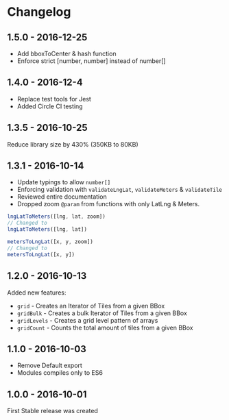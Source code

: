 # Changelog

## 1.5.0 - 2016-12-25

- Add bboxToCenter & hash function
- Enforce strict [number, number] instead of number[]

## 1.4.0 - 2016-12-4

- Replace test tools for Jest
- Added Circle CI testing

## 1.3.5 - 2016-10-25

Reduce library size by 430% (350KB to 80KB)

## 1.3.1 - 2016-10-14

- Update typings to allow `number[]`
- Enforcing validation with `validateLngLat`, `validateMeters` & `validateTile`
- Reviewed entire documentation
- Dropped zoom `@param` from functions with only LatLng & Meters.

```javascript
lngLatToMeters([lng, lat, zoom])
// Changed to
lngLatToMeters([lng, lat])

metersToLngLat([x, y, zoom])
// Changed to
metersToLngLat([x, y])
```

## 1.2.0 - 2016-10-13

Added new features:

- `grid` - Creates an Iterator of Tiles from a given BBox
- `gridBulk` - Creates a bulk Iterator of Tiles from a given BBox
- `gridLevels` - Creates a grid level pattern of arrays
- `gridCount` - Counts the total amount of tiles from a given BBox

## 1.1.0 - 2016-10-03

- Remove Default export
- Modules compiles only to ES6

## 1.0.0 - 2016-10-01

First Stable release was created